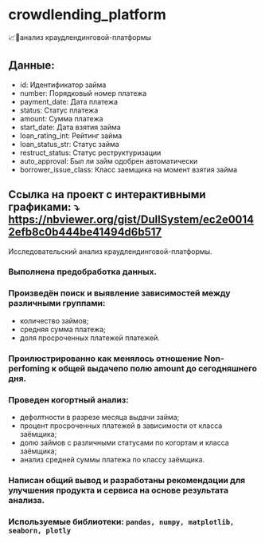 # crowdlending_platform
:chart_with_upwards_trend::briefcase:анализ краудлендинговой-платформы
## Данные:
- id: Идентификатор займа
- number: Порядковый номер платежа
- payment_date: Дата платежа
- status: Статус платежа
- amount: Сумма платежа
- start_date: Дата взятия займа
- loan_rating_int: Рейтинг займа
- loan_status_str: Статус займа
- restruct_status: Статус реструктуризации
- auto_approval: Был ли займ одобрен автоматически
- borrower_issue_class: Класс заемщика на момент взятия займа
## Ссылка на проект с интерактивными графиками: :arrow_heading_down: https://nbviewer.org/gist/DullSystem/ec2e00142efb8c0b444be41494d6b517
Исследовательский анализ краудлендинговой-платформы.
### Выполнена предобработка данных.
### Произведён поиск и выявление зависимостей между различными группами:
- количество займов;
- средняя сумма платежа;
- доля просроченных платежей платежей.
### Проилюстрированно как менялось отношение Non-perfoming к общей выдачепо полю amount до сегодняшнего дня.
### Проведен когортный анализ:
- дефолтности в разрезе месяца выдачи займа;
- процент просроченных платежей в зависимости от класса заёмщика;
- долю займов с различными статусами по когортам и класса заёмщика;
- анализ средней суммы платежа по классу заёмщика.
### Написан общий вывод и разработаны рекомендации для улучшения продукта и сервиса на основе результата анализа.
### Используемые библиотеки: `pandas, numpy, matplotlib, seaborn, plotly`
